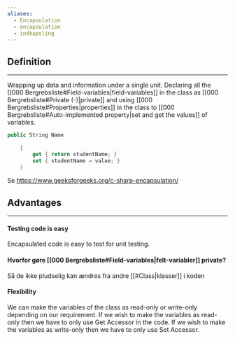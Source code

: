 ```yaml
---
aliases:
  - Encapsulation
  - encapsulation
  - indkapsling
---
```

## Definition
---
Wrapping up data and information under a single unit.
Declaring all the [[000 Bergrebsliste#Field-variables|field-variables]] in the class as [[000 Bergrebsliste#Private (-)|private]] and using [[000 Bergrebsliste#Properties|properties]] in the class to [[000 Bergrebsliste#Auto-implemented property|set and get the values]] of variables.

````csharp
public String Name

    {
        get { return studentName; }
        set { studentName = value; }
    }
````
Se https://www.geeksforgeeks.org/c-sharp-encapsulation/


## Advantages
---
#### Testing code is easy 
Encapsulated code is easy to test for unit testing.
#### Hvorfor gøre [[000 Bergrebsliste#Field-variables|felt-variabler]] private?
Så de ikke pludselig kan ændres fra andre [[#Class|klasser]] i koden
#### Flexibility
We can make the variables of the class as read-only or write-only depending on our requirement. If we wish to make the variables as read-only then we have to only use Get Accessor in the code. If we wish to make the variables as write-only then we have to only use Set Accessor.
